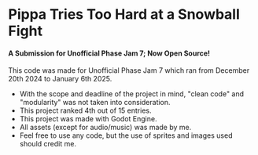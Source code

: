 # Pippa Tries Too Hard at a Snowball Fight
#### A Submission for Unofficial Phase Jam 7; Now Open Source!

This code was made for Unofficial Phase Jam 7 which ran from December 20th 2024 to January 6th 2025. 

* With the scope and deadline of the project in mind, "clean code" and "modularity" was not taken into consideration.
* This project ranked 4th out of 15 entries.
* This project was made with Godot Engine.
* All assets (except for audio/music) was made by me.
* Feel free to use any code, but the use of sprites and images used should credit me.
